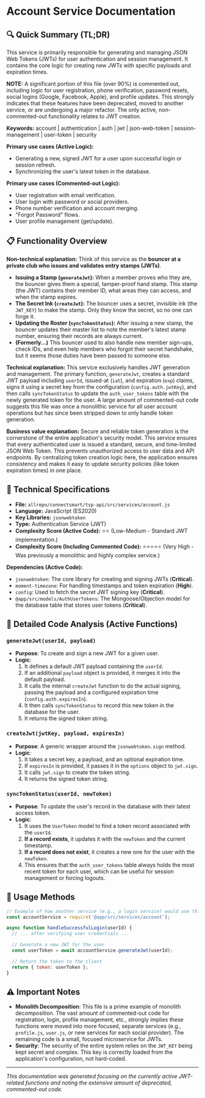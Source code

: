 # Account Service Documentation

## 🔍 Quick Summary (TL;DR)
This service is primarily responsible for generating and managing JSON Web Tokens (JWTs) for user authentication and session management. It contains the core logic for creating new JWTs with specific payloads and expiration times.

**NOTE:** A significant portion of this file (over 90%) is commented out, including logic for user registration, phone verification, password resets, social logins (Google, Facebook, Apple), and profile updates. This strongly indicates that these features have been deprecated, moved to another service, or are undergoing a major refactor. The only active, non-commented-out functionality relates to JWT creation.

**Keywords:** account | authentication | auth | jwt | json-web-token | session-management | user-token | security

**Primary use cases (Active Logic):** 
- Generating a new, signed JWT for a user upon successful login or session refresh.
- Synchronizing the user's latest token in the database.

**Primary use cases (Commented-out Logic):**
- User registration with email verification.
- User login with password or social providers.
- Phone number verification and account merging.
- "Forgot Password" flows.
- User profile management (get/update).

## 📋 Functionality Overview

**Non-technical explanation:** 
Think of this service as the **bouncer at a private club who issues and validates entry stamps (JWTs)**.
- **Issuing a Stamp (`generateJwt`):** When a member proves who they are, the bouncer gives them a special, tamper-proof hand stamp. This stamp (the JWT) contains their member ID, what areas they can access, and when the stamp expires.
- **The Secret Ink (`createJwt`):** The bouncer uses a secret, invisible ink (the `JWT_KEY`) to make the stamp. Only they know the secret, so no one can forge it.
- **Updating the Roster (`syncTokenStatus`):** After issuing a new stamp, the bouncer updates their master list to note the member's latest stamp number, ensuring their records are always current.
- **(Formerly...)** This bouncer used to also handle new member sign-ups, check IDs, and even help members who forgot their secret handshake, but it seems those duties have been passed to someone else.

**Technical explanation:** 
This service exclusively handles JWT generation and management. The primary function, `generateJwt`, creates a standard JWT payload including `userId`, issued-at (`iat`), and expiration (`exp`) claims, signs it using a secret key from the configuration (`config.auth.jwtKey`), and then calls `syncTokenStatus` to update the `auth_user_tokens` table with the newly generated token for the user. A large amount of commented-out code suggests this file was once a monolithic service for all user account operations but has since been stripped down to only handle token generation.

**Business value explanation:**
Secure and reliable token generation is the cornerstone of the entire application's security model. This service ensures that every authenticated user is issued a standard, secure, and time-limited JSON Web Token. This prevents unauthorized access to user data and API endpoints. By centralizing token creation logic here, the application ensures consistency and makes it easy to update security policies (like token expiration times) in one place.

## 🔧 Technical Specifications

- **File:** `allrepo/connectsmart/tsp-api/src/services/account.js`
- **Language:** JavaScript (ES2020)
- **Key Libraries:** `jsonwebtoken`
- **Type:** Authentication Service (JWT)
- **Complexity Score (Active Code):** ⭐⭐ (Low-Medium - Standard JWT implementation.)
- **Complexity Score (Including Commented Code):** ⭐⭐⭐⭐⭐ (Very High - Was previously a monolithic and highly complex service.)

**Dependencies (Active Code):**
- `jsonwebtoken`: The core library for creating and signing JWTs (**Critical**).
- `moment-timezone`: For handling timestamps and token expiration (**High**).
- `config`: Used to fetch the secret JWT signing key (**Critical**).
- `@app/src/models/AuthUserTokens`: The Mongoose/Objection model for the database table that stores user tokens (**Critical**).

## 📝 Detailed Code Analysis (Active Functions)

### `generateJwt(userId, payload)`
- **Purpose**: To create and sign a new JWT for a given user.
- **Logic**:
    1. It defines a default JWT payload containing the `userId`.
    2. If an additional `payload` object is provided, it merges it into the default payload.
    3. It calls the internal `createJwt` function to do the actual signing, passing the payload and a configured expiration time (`config.auth.expiresIn`).
    4. It then calls `syncTokenStatus` to record this new token in the database for the user.
    5. It returns the signed token string.

### `createJwt(jwtKey, payload, expiresIn)`
- **Purpose**: A generic wrapper around the `jsonwebtoken.sign` method.
- **Logic**:
    1. It takes a secret key, a payload, and an optional expiration time.
    2. If `expiresIn` is provided, it passes it in the `options` object to `jwt.sign`.
    3. It calls `jwt.sign` to create the token string.
    4. It returns the signed token string.

### `syncTokenStatus(userId, newToken)`
- **Purpose**: To update the user's record in the database with their latest access token.
- **Logic**:
    1. It uses the `UserToken` model to find a token record associated with the `userId`.
    2. **If a record exists**, it updates it with the `newToken` and the current timestamp.
    3. **If a record does not exist**, it creates a new one for the user with the `newToken`.
    4. This ensures that the `auth_user_tokens` table always holds the most recent token for each user, which can be useful for session management or forcing logouts.

## 🚀 Usage Methods

```javascript
// Example of how another service (e.g., a login service) would use this
const accountService = require('@app/src/services/account');

async function handleSuccessfulLogin(userId) {
  // ... after verifying user credentials ...

  // Generate a new JWT for the user
  const userToken = await accountService.generateJwt(userId);

  // Return the token to the client
  return { token: userToken };
}
```

## ⚠️ Important Notes
- **Monolith Decomposition**: This file is a prime example of monolith decomposition. The vast amount of commented-out code for registration, login, profile management, etc., strongly implies these functions were moved into more focused, separate services (e.g., `profile.js`, `user.js`, or new services for each social provider). The remaining code is a small, focused microservice for JWTs.
- **Security**: The security of the entire system relies on the `JWT_KEY` being kept secret and complex. This key is correctly loaded from the application's configuration, not hard-coded.

---
*This documentation was generated focusing on the currently active JWT-related functions and noting the extensive amount of deprecated, commented-out code.* 